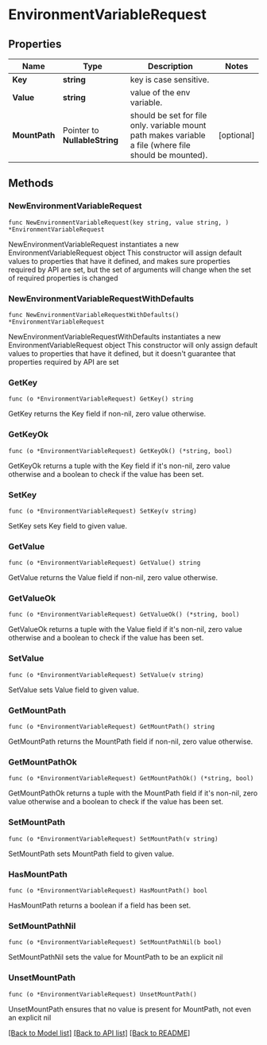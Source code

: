 # EnvironmentVariableRequest

## Properties

Name | Type | Description | Notes
------------ | ------------- | ------------- | -------------
**Key** | **string** | key is case sensitive. | 
**Value** | **string** | value of the env variable. | 
**MountPath** | Pointer to **NullableString** | should be set for file only. variable mount path makes variable a file (where file should be mounted). | [optional] 

## Methods

### NewEnvironmentVariableRequest

`func NewEnvironmentVariableRequest(key string, value string, ) *EnvironmentVariableRequest`

NewEnvironmentVariableRequest instantiates a new EnvironmentVariableRequest object
This constructor will assign default values to properties that have it defined,
and makes sure properties required by API are set, but the set of arguments
will change when the set of required properties is changed

### NewEnvironmentVariableRequestWithDefaults

`func NewEnvironmentVariableRequestWithDefaults() *EnvironmentVariableRequest`

NewEnvironmentVariableRequestWithDefaults instantiates a new EnvironmentVariableRequest object
This constructor will only assign default values to properties that have it defined,
but it doesn't guarantee that properties required by API are set

### GetKey

`func (o *EnvironmentVariableRequest) GetKey() string`

GetKey returns the Key field if non-nil, zero value otherwise.

### GetKeyOk

`func (o *EnvironmentVariableRequest) GetKeyOk() (*string, bool)`

GetKeyOk returns a tuple with the Key field if it's non-nil, zero value otherwise
and a boolean to check if the value has been set.

### SetKey

`func (o *EnvironmentVariableRequest) SetKey(v string)`

SetKey sets Key field to given value.


### GetValue

`func (o *EnvironmentVariableRequest) GetValue() string`

GetValue returns the Value field if non-nil, zero value otherwise.

### GetValueOk

`func (o *EnvironmentVariableRequest) GetValueOk() (*string, bool)`

GetValueOk returns a tuple with the Value field if it's non-nil, zero value otherwise
and a boolean to check if the value has been set.

### SetValue

`func (o *EnvironmentVariableRequest) SetValue(v string)`

SetValue sets Value field to given value.


### GetMountPath

`func (o *EnvironmentVariableRequest) GetMountPath() string`

GetMountPath returns the MountPath field if non-nil, zero value otherwise.

### GetMountPathOk

`func (o *EnvironmentVariableRequest) GetMountPathOk() (*string, bool)`

GetMountPathOk returns a tuple with the MountPath field if it's non-nil, zero value otherwise
and a boolean to check if the value has been set.

### SetMountPath

`func (o *EnvironmentVariableRequest) SetMountPath(v string)`

SetMountPath sets MountPath field to given value.

### HasMountPath

`func (o *EnvironmentVariableRequest) HasMountPath() bool`

HasMountPath returns a boolean if a field has been set.

### SetMountPathNil

`func (o *EnvironmentVariableRequest) SetMountPathNil(b bool)`

 SetMountPathNil sets the value for MountPath to be an explicit nil

### UnsetMountPath
`func (o *EnvironmentVariableRequest) UnsetMountPath()`

UnsetMountPath ensures that no value is present for MountPath, not even an explicit nil

[[Back to Model list]](../README.md#documentation-for-models) [[Back to API list]](../README.md#documentation-for-api-endpoints) [[Back to README]](../README.md)


